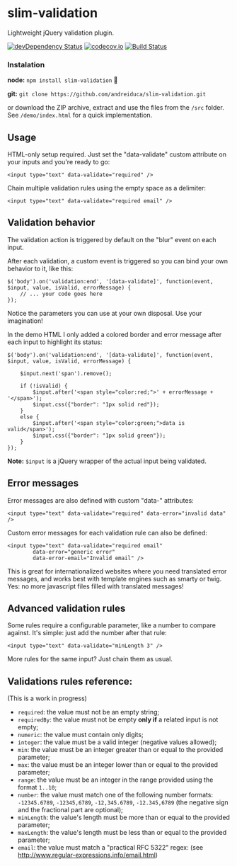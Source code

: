 # slim-validation
Lightweight jQuery validation plugin.

[![devDependency Status](https://david-dm.org/andreiduca/slim-validation/dev-status.svg)](https://david-dm.org/andreiduca/slim-validation#info=devDependencies)
[![codecov.io](http://codecov.io/github/andreiduca/slim-validation/coverage.svg?branch=master)](http://codecov.io/github/andreiduca/slim-validation?branch=master)
[![Build Status](https://travis-ci.org/andreiduca/slim-validation.svg?branch=master)](https://travis-ci.org/andreiduca/slim-validation)

### Instalation
**node:** `npm install slim-validation` :sparkling_heart:

**git:** `git clone https://github.com/andreiduca/slim-validation.git`

or download the ZIP archive, extract and use the files from the `/src` folder. See `/demo/index.html` for a quick implementation.

## Usage
HTML-only setup required. Just set the "data-validate" custom attribute on your inputs and you're ready to go:

```
<input type="text" data-validate="required" />
```

Chain multiple validation rules using the empty space as a delimiter:

```
<input type="text" data-validate="required email" />
```

## Validation behavior
The validation action is triggered by default on the "blur" event on each input.

After each validation, a custom event is triggered so you can bind your own behavior to it, like this:

```
$('body').on('validation:end', '[data-validate]', function(event, $input, value, isValid, errorMessage) {
    // ... your code goes here
});
```

Notice the parameters you can use at your own disposal. Use your imagination!

In the demo HTML I only added a colored border and error message after each input to highlight its status:

```
$('body').on('validation:end', '[data-validate]', function(event, $input, value, isValid, errorMessage) {

    $input.next('span').remove();

    if (!isValid) {
        $input.after('<span style="color:red;">' + errorMessage + '</span>');
        $input.css({"border": "1px solid red"});
    }
    else {
        $input.after('<span style="color:green;">data is valid</span>');
        $input.css({"border": "1px solid green"});
    }
});
```

**Note:** `$input` is a jQuery wrapper of the actual input being validated.

## Error messages
Error messages are also defined with custom "data-" attributes:

```
<input type="text" data-validate="required" data-error="invalid data" />
```

Custom error messages for each validation rule can also be defined:

```
<input type="text" data-validate="required email"
        data-error="generic error"
        data-error-email="Invalid email" />
```

This is great for internationalized websites where you need translated error messages, and works best with template engines such as smarty or twig. Yes: no more javascript files filled with translated messages!

## Advanced validation rules
Some rules require a configurable parameter, like a number to compare against. It's simple: just add the number after that rule:

```
<input type="text" data-validate="minLength 3" />
```

More rules for the same input? Just chain them as usual.


## Validations rules reference:
(This is a work in progress)

- `required`: the value must not be an empty string;
- `requiredBy`: the value must not be empty **only if** a related input is not empty;
- `numeric`: the value must contain only digits;
- `integer`: the value must be a valid integer (negative values allowed);
- `min`: the value must be an integer greater than or equal to the provided parameter;
- `max`: the value must be an integer lower than or equal to the provided parameter;
- `range`: the value must be an integer in the range provided using the format `1..10`;
- `number`: the value must match one of the following number formats: `-12345.6789`, `-12345,6789`, `-12,345.6789`, `-12.345,6789` (the negative sign and the fractional part are optional);
- `minLength`: the value's length must be more than or equal to the provided parameter;
- `maxLength`: the value's length must be less than or equal to the provided parameter;
- `email`: the value must match a "practical RFC 5322" regex: (see http://www.regular-expressions.info/email.html)
